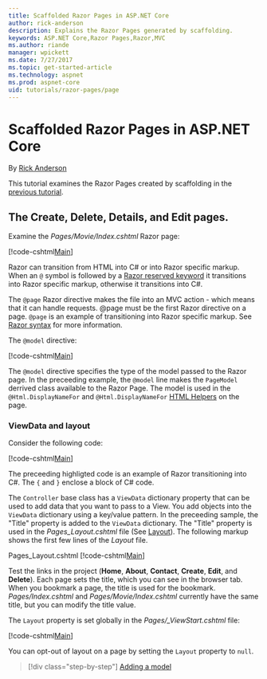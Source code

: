 ```yaml
---
title: Scaffolded Razor Pages in ASP.NET Core
author: rick-anderson
description: Explains the Razor Pages generated by scaffolding.
keywords: ASP.NET Core,Razor Pages,Razor,MVC
ms.author: riande
manager: wpickett
ms.date: 7/27/2017
ms.topic: get-started-article
ms.technology: aspnet
ms.prod: aspnet-core
uid: tutorials/razor-pages/page
---
```

# Scaffolded Razor Pages in ASP.NET Core

By [Rick Anderson](https://twitter.com/RickAndMSFT)

This tutorial examines the Razor Pages created by scaffolding in the [previous tutorial](xref:tutorials/razor-pages/page). 

## The Create, Delete, Details, and Edit pages.

Examine the *Pages/Movie/Index.cshtml* Razor page:

[!code-cshtml[Main](razor-pages-start/sample/RazorPagesMovie/Pages/Movie/Index.cshtml)]

Razor can transition from HTML into C# or into Razor specific markup. When an `@` symbol is followed by a [Razor reserved keyword](xref:mvc/views/razor#razor-reserved-keywords) it transitions into Razor specific markup, otherwise it transitions into C#.

The `@page` Razor directive makes the file into an MVC action - which means that it can handle requests. @page must be the first Razor directive on a page. `@page` is an example of transitioning into Razor specific markup.  See [Razor syntax](xref:mvc/views/razor#razor-syntax) for more information.

The `@model` directive:

[!code-cshtml[Main](razor-pages-start/sample/RazorPagesMovie/Pages/Movie/Index.cshtml?range=1-2&highlight=2)]

The `@model` directive specifies the type of the model passed to the Razor page. In the preceeding example, the `@model` line makes the `PageModel` derrived class available to the Razor Page. The model is used in the `@Html.DisplayNameFor` and `@Html.DisplayNameFor` [HTML Helpers](https://docs.microsoft.com/aspnet/mvc/overview/older-versions-1/views/creating-custom-html-helpers-cs#understanding-html-helpers) on the page.

<!-- why don't xref links work?
[HTML Helpers 2](xref:aspnet/mvc/overview/older-versions-1/views/creating-custom-html-helpers-cs)
-->

### ViewData and layout

Consider the following code:

[!code-cshtml[Main](razor-pages-start/sample/RazorPagesMovie/Pages/Movie/Index.cshtml?range=1-6&highlight=4-)]

The preceeding highligted code is an example of Razor transitioning into C#. The `{` and `}` enclose a block of C# code.

The `Controller` base class has a `ViewData` dictionary property that can be used to add data that you want to pass to a View. You add objects into the `ViewData` dictionary using a key/value pattern. In the preceeding sample, the "Title" property is added to the `ViewData` dictionary. The "Title" property is used in the *Pages\_Layout.cshtml* file (See [Layout](xref:mvc/razor-pages/index#layout)). The following markup shows the first few lines of the *Layout* file.

Pages\_Layout.cshtml
[!code-cshtml[Main](razor-pages-start/sample/RazorPagesMovie/Pages/NU/_Layout1.cshtml?highlight=6-)]

Test the links in the project (**Home**, **About**, **Contact**, **Create**, **Edit**, and **Delete**). Each page sets the title, which you can see in the browser tab. When you bookmark a page, the title is used for the bookmark. *Pages/Index.cshtml* and *Pages/Movie/Index.cshtml* currently have the same title, but you can modify the title value.

The `Layout` property is set globally in the *Pages/_ViewStart.cshtml* file:

[!code-cshtml[Main](razor-pages-start/sample/RazorPagesMovie/Pages/_ViewStart.cshtml)]

You can opt-out of layout on a page by setting the `Layout` property to `null`.




>[!div class="step-by-step"]
[Adding a model](xref:tutorials/razor-pages/model)
<!--
[](xref:tutorials/razor-pages/page)   
-->

